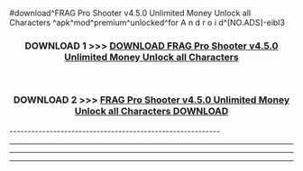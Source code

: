 #download^FRAG Pro Shooter v4.5.0 Unlimited Money Unlock all Characters ^apk^mod^premium^unlocked^for A n d r o i d^[NO.ADS]-eibl3



<div align="center">

<h3>DOWNLOAD 1 >>> <a href="https://runaway1.web.app/?sq=FRAG Pro Shooter v4.5.0 Unlimited Money Unlock all Characters ">DOWNLOAD FRAG Pro Shooter v4.5.0 Unlimited Money Unlock all Characters </a></h3><br>

<h3>DOWNLOAD 2 >>> <a href="https://runaway1.web.app/?sq=FRAG Pro Shooter v4.5.0 Unlimited Money Unlock all Characters ">FRAG Pro Shooter v4.5.0 Unlimited Money Unlock all Characters  DOWNLOAD </a></h3>

</div>
----------------------------------------------------------

----------------------------------------------------------

----------------------------------------------------------

----------------------------------------------------------



